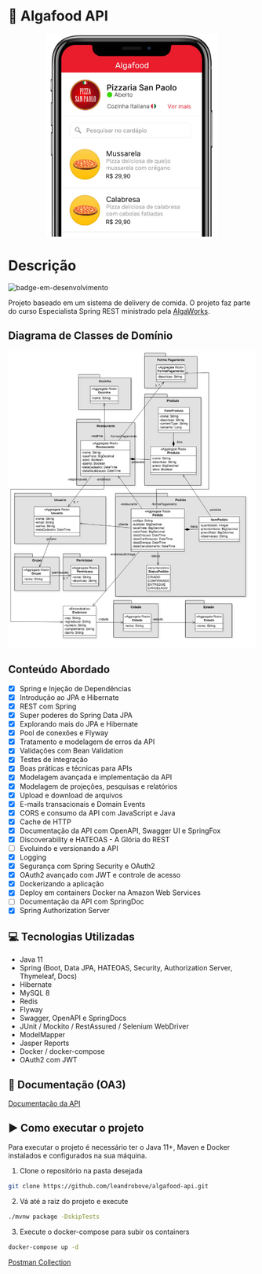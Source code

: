 # 🍕 Algafood API
<div align="center">
    <img src="https://raw.githubusercontent.com/leandrobove/algafood-api/master/img/algafood-exemplo.jpg" width="350px" alt="Algafood exemplo">
</div>

# Descrição
![badge-em-desenvolvimento](https://img.shields.io/badge/Status-Em%20Desenvolvimento-brightgreen?style=flat)

Projeto baseado em um sistema de delivery de comida. O projeto faz parte do curso Especialista Spring REST ministrado pela [AlgaWorks](https://www.algaworks.com/).

## Diagrama de Classes de Domínio
![diagrama-de-classes-de-dominio](https://raw.githubusercontent.com/leandrobove/algafood-api/master/img/diagrama-de-classes-de-dominio.jpg)

## Conteúdo Abordado
- [x] Spring e Injeção de Dependências
- [x] Introdução ao JPA e Hibernate
- [x] REST com Spring
- [x] Super poderes do Spring Data JPA
- [x] Explorando mais do JPA e Hibernate
- [x] Pool de conexões e Flyway
- [x] Tratamento e modelagem de erros da API
- [x] Validações com Bean Validation
- [x] Testes de integração
- [x] Boas práticas e técnicas para APIs
- [x] Modelagem avançada e implementação da API
- [x] Modelagem de projeções, pesquisas e relatórios
- [x] Upload e download de arquivos
- [x] E-mails transacionais e Domain Events
- [x] CORS e consumo da API com JavaScript e Java
- [x] Cache de HTTP
- [x] Documentação da API com OpenAPI, Swagger UI e SpringFox
- [x] Discoverability e HATEOAS - A Glória do REST
- [ ] Evoluindo e versionando a API
- [x] Logging
- [x] Segurança com Spring Security e OAuth2
- [x] OAuth2 avançado com JWT e controle de acesso
- [x] Dockerizando a aplicação
- [x] Deploy em containers Docker na Amazon Web Services
- [ ] Documentação da API com SpringDoc
- [x] Spring Authorization Server

## 💻 Tecnologias Utilizadas
- Java 11
- Spring (Boot, Data JPA, HATEOAS, Security, Authorization Server, Thymeleaf, Docs)
- Hibernate
- MySQL 8
- Redis
- Flyway
- Swagger, OpenAPI e SpringDocs
- JUnit / Mockito / RestAssured / Selenium WebDriver
- ModelMapper
- Jasper Reports
- Docker / docker-compose
- OAuth2 com JWT

## 📖 Documentação (OA3)
[Documentação da API](https://raw.githubusercontent.com/leandrobove/algafood-api/master/openapi3_0.json)

## ▶️ Como executar o projeto
Para executar o projeto é necessário ter o Java 11+, Maven e Docker instalados e configurados na sua máquina.

1. Clone o repositório na pasta desejada
```bash
git clone https://github.com/leandrobove/algafood-api.git
```

2. Vá até a raiz do projeto e execute
```bash
./mvnw package -DskipTests
```

3. Execute o docker-compose para subir os containers
```bash
docker-compose up -d
```

[Postman Collection](#)